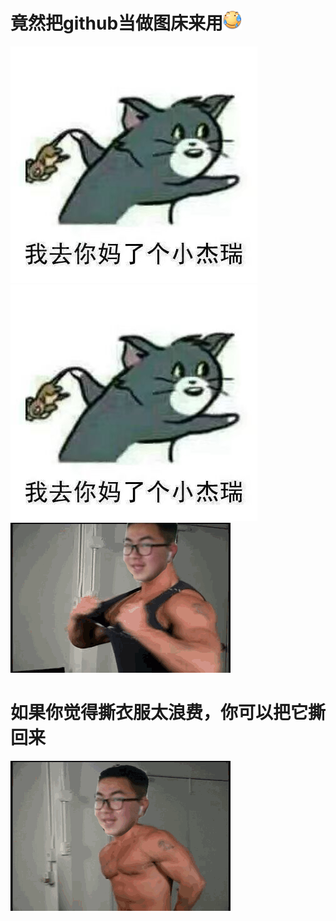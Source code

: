 # 竟然把github当做图床来用![](/img/滑稽.png)
![](/img/我去你妈.jpg)![](/img/我去你妈.jpg)
![](/img/sgr.png)
# 如果你觉得撕衣服太浪费，你可以把它撕回来
![](/img/sgrout.gif)